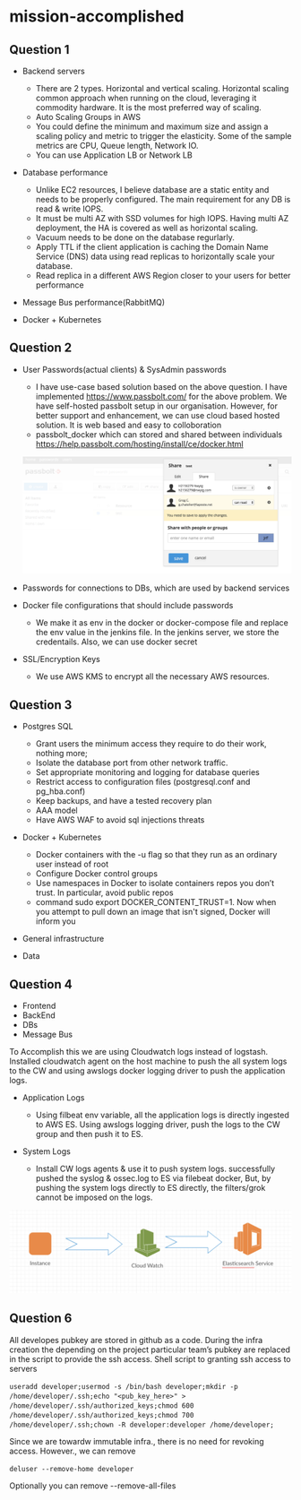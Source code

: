 mission-accomplished
====================

Question 1
----------

* Backend servers
  * There are 2 types. Horizontal and vertical scaling. Horizontal scaling common approach when running on the cloud, leveraging it commodity hardware. It is the most preferred way of scaling.
  * Auto Scaling Groups in AWS
  * You could define the minimum and maximum size and assign a scaling policy and metric to trigger the elasticity. Some of the sample metrics are CPU, Queue length, Network IO.
  * You can use Application LB or Network LB

* Database performance
  * Unlike EC2 resources, I believe database are a static entity and needs to be properly configured. The main requirement for any DB is read & write IOPS.
  * It must be multi AZ with SSD volumes for high IOPS. Having multi AZ deployment, the HA is covered as well as horizontal scaling.
  * Vacuum needs to be done on the database regurlarly.
  * Apply TTL if the client application is caching the Domain Name Service (DNS) data using read replicas to horizontally scale your database.
  * Read replica in a different AWS Region closer to your users for better performance

* Message Bus performance(RabbitMQ)

* Docker + Kubernetes

Question 2
----------

* User Passwords(actual clients) & SysAdmin passwords
  * I have use-case based solution based on the above question. I have implemented https://www.passbolt.com/ for the above problem.
  We have self-hosted passbolt setup in our organisation. However, for better support and enhancement, we can use cloud based hosted solution. It is web based and easy to colloboration
  * passbolt_docker which can stored and shared between individuals
  https://help.passbolt.com/hosting/install/ce/docker.html

  ![Passbolt](https://github.com/karthikholla/mission-accomplished/blob/master/images/passbolt.png)

* Passwords for connections to DBs, which are used by backend services

* Docker file configurations that should include passwords
  * We make it as env in the docker or docker-compose file and  replace the env value in the jenkins file. In the jenkins server, we store the credentails. Also, we can use docker secret

* SSL/Encryption Keys
  * We use AWS KMS to encrypt all the necessary AWS resources.

Question 3
----------

* Postgres SQL
  * Grant users the minimum access they require to do their work, nothing more;
  * Isolate the database port from other network traffic.
  * Set appropriate monitoring and logging for database queries
  * Restrict access to configuration files (postgresql.conf and pg_hba.conf)
  * Keep backups, and have a tested recovery plan
  * AAA model
  * Have AWS WAF to avoid sql injections threats

* Docker + Kubernetes
  * Docker containers with the -u flag so that they run as an ordinary user instead of root
  * Configure Docker control groups
  * Use namespaces in Docker to isolate containers repos you don’t trust. In particular, avoid public repos
  * command sudo export DOCKER_CONTENT_TRUST=1. Now when you attempt to pull down an image that isn't signed, Docker will inform you

* General infrastructure

* Data


Question 4
----------

* Frontend
* BackEnd
* DBs
* Message Bus

To Accomplish this we are using Cloudwatch logs instead of logstash. Installed cloudwatch agent on the host machine to push the all system logs to the CW and using awslogs docker logging driver to push the application logs.

* Application Logs
  * Using filbeat env variable, all the application logs is directly ingested to AWS ES. Using awslogs logging driver, push the logs to the CW group and then push it to ES.

* System Logs
  * Install CW logs agents & use it to push system logs. successfully pushed the syslog & ossec.log to ES via filebeat docker, But, by pushing the system logs directly to ES directly, the filters/grok cannot be imposed on the logs.

![Image of Architecture](https://github.com/karthikholla/mission-accomplished/blob/master/images/diagram1.png)


Question 6
----------

All developes pubkey are stored in github as a code. During the infra creation the depending on the project particular team’s pubkey are replaced in the script to provide the ssh access.
Shell script to granting ssh access to servers

`useradd developer;usermod -s /bin/bash developer;mkdir -p /home/developer/.ssh;echo "<pub_key_here>" > /home/developer/.ssh/authorized_keys;chmod 600 /home/developer/.ssh/authorized_keys;chmod 700 /home/developer/.ssh;chown -R developer:developer /home/developer;`

Since we are towardw immutable infra., there is no need for revoking access. However., we can remove

`deluser --remove-home developer`

Optionally you can remove --remove-all-files
